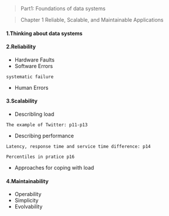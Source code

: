 > Part1: Foundations of data systems 

> Chapter 1 Reliable, Scalable, and Maintainable Applications
#### 1.Thinking about data systems

#### 2.Reliability
* Hardware Faults
* Software Errors

`systematic failure`
* Human Errors

#### 3.Scalability
* Describling load

`The example of Twitter: p11-p13`
* Describing performance

`Latency, response time and service time difference: p14`

`Percentiles in pratice p16`
* Approaches for coping with load

#### 4.Maintainability
* Operability
* Simplicity
* Evolvability
